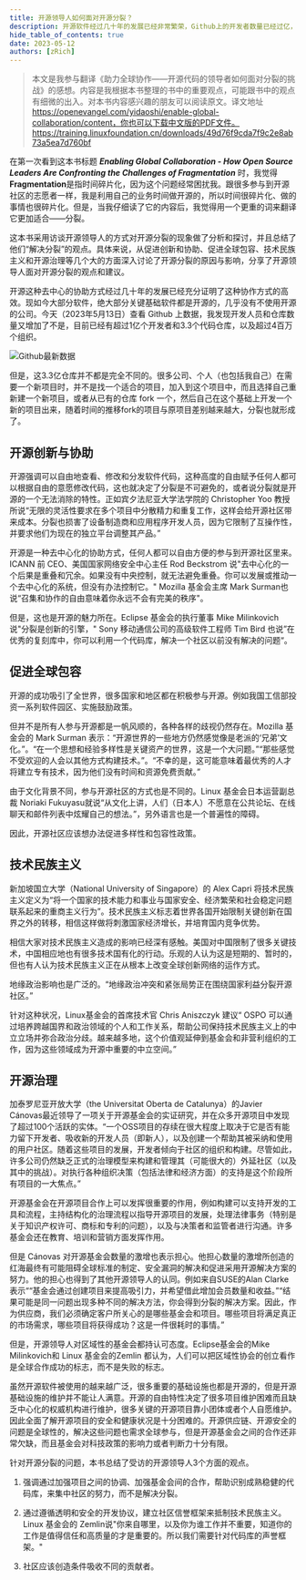 ```yaml
---
title: 开源领导人如何面对开源分裂？
description: 开源软件经过几十年的发展已经非常繁荣，Github上的开发者数量已经过亿，但是分裂现象也越来越严重，大量的优质资源用在重复开发上，另一方面分裂又确实促进创新。我们要开源反对分裂吗？
hide_table_of_contents: true
date: 2023-05-12
authors: [zRich]
---
```


>本文是我参与翻译《助力全球协作——开源代码的领导者如何面对分裂的挑战》的感想。内容是我根据本书整理的书中的重要观点，可能跟书中的观点有细微的出入。对本书内容感兴趣的朋友可以阅读原文。译文地址 https://openevangel.com/yidaoshi/enable-global-collaboration/content，你也可以下载中文版的PDF文件。https://training.linuxfoundation.cn/downloads/49d76f9cda7f9c2e8ab73a5ea7d760bf

在第一次看到这本书标题 ***Enabling Global Collaboration - How Open Source Leaders Are Confronting the Challenges of Fragmentation*** 时，我觉得**Fragmentation**是指时间碎片化，因为这个问题经常困扰我。跟很多参与到开源社区的志愿者一样，我是利用自己的业务时间做开源的，所以时间很碎片化、做的事情也很碎片化。但是，当我仔细读了它的内容后，我觉得用一个更重的词来翻译它更加适合——分裂。

这本书采用访谈开源领导人的方式对开源分裂的现象做了分析和探讨，并且总结了他们“解决分裂”的观点。具体来说，从促进创新和协助、促进全球包容、技术民族主义和开源治理等几个大的方面深入讨论了开源分裂的原因与影响，分享了开源领导人面对开源分裂的观点和建议。

开源这种去中心的协助方式经过几十年的发展已经充分证明了这种协作方式的高效。现如今大部分软件，绝大部分关键基础软件都是开源的，几乎没有不使用开源的公司。今天（2023年5月13日）查看 Github 上数据，我发现开发人员和仓库数量又增加了不是，目前已经有超过1亿个开发者和3.3个代码仓库，以及超过4百万个组织。

![Github最新数据](/img/blog/github-about-20230511.png)

但是，这3.3亿仓库并不都是完全不同的。很多公司、个人（也包括我自己）在需要一个新项目时，并不是找一个适合的项目，加入到这个项目中，而且选择自己重新建一个新项目，或者从已有的仓库 fork 一个，然后自己在这个基础上开发一个新的项目出来，随着时间的推移fork的项目与原项目差别越来越大，分裂也就形成了。

## 开源创新与协助

开源强调可以自由地查看、修改和分发软件代码，这种高度的自由赋予任何人都可以根据自由的意愿修改代码，这也就决定了分裂是不可避免的，或者说分裂就是开源的一个无法消除的特性。正如宾夕法尼亚大学法学院的 Christopher Yoo 教授所说“无限的灵活性要求在多个项目中分散精力和重复工作，这样会给开源社区带来成本。分裂也损害了设备制造商和应用程序开发人员，因为它限制了互操作性，并要求他们为现在的独立平台调整其产品。”

开源是一种去中心化的协助方式，任何人都可以自由方便的参与到开源社区里来。ICANN 前 CEO、美国国家网络安全中心主任 Rod Beckstrom 说"去中心化的一个后果是重叠和冗余。如果没有中央控制，就无法避免重叠。你可以发展或推动一个去中心化的系统，但没有办法控制它。" Mozilla 基金会主席 Mark Surman也说“召集和协作的自由意味着你永远不会有完美的秩序"。

但是，这也是开源的魅力所在。Eclipse 基金会的执行董事 Mike Milinkovich 说"分裂是创新的引擎，" Sony 移动通信公司的高级软件工程师 Tim Bird 也说”在优秀的复刻库中，你可以利用一个代码库，解决一个社区以前没有解决的问题“。

## 促进全球包容

开源的成功吸引了全世界，很多国家和地区都在积极参与开源。例如我国工信部投资一系列软件园区、实施鼓励政策。

但并不是所有人参与开源都是一帆风顺的，各种各样的歧视仍然存在。Mozilla 基金会的 Mark Surman 表示：“开源世界的一些地方仍然感觉像是老派的‘兄弟’文化。”。“在一个思想和经验多样性是关键资产的世界，这是一个大问题。”“那些感觉不受欢迎的人会以其他方式构建技术。”。“不幸的是，这可能意味着最优秀的人才将建立专有技术，因为他们没有时间和资源免费贡献。”

由于文化背景不同，参与开源社区的方式也是不同的。Linux 基金会日本运营副总裁 Noriaki Fukuyasu就说“从文化上讲，人们（日本人）不愿意在公共论坛、在线聊天和邮件列表中炫耀自己的想法。”，另外语言也是一个普遍性的障碍。

因此，开源社区应该想办法促进多样性和包容性政策。

## 技术民族主义

新加坡国立大学（National University of Singapore）的 Alex Capri 将技术民族主义定义为“将一个国家的技术能力和事业与国家安全、经济繁荣和社会稳定问题联系起来的重商主义行为”。技术民族主义标志着世界各国开始限制关键创新在国界之外的转移，相信这样做将刺激国家经济增长，并培育国内竞争优势。

相信大家对技术民族主义造成的影响已经深有感触。美国对中国限制了很多关键技术，中国相应地也有很多技术国有化的行动。乐观的人认为这是短期的、暂时的，但也有人认为技术民族主义正在从根本上改变全球创新网络的运作方式。

地缘政治影响也是广泛的。“地缘政治冲突和紧张局势正在围绕国家利益分裂开源社区。”

针对这种状况，Linux基金会的首席技术官 Chris Aniszczyk 建议“ OSPO 可以通过培养跨越国界和政治领域的个人和工作关系，帮助公司保持技术民族主义上的中立立场并弥合政治分歧。越来越多地，这个价值观延伸到基金会和非营利组织的工作，因为这些领域成为开源中重要的中立空间。”

## 开源治理

加泰罗尼亚开放大学（the Universitat Oberta de Catalunya）的Javier Cánovas最近领导了一项关于开源基金会的实证研究，并在众多开源项目中发现了超过100个活跃的实体。“一个OSS项目的存续在很大程度上取决于它是否有能力留下开发者、吸收新的开发人员（即新人），以及创建一个帮助其被采纳和使用的用户社区。随着这些项目的发展，开发者倾向于社区的组织和构建。尽管如此，许多公司仍然缺乏正式的治理模型来构建和管理其（可能很大的）外延社区（以及其中的挑战）。对执行各种组织决策（包括法律和经济方面）的支持是这个阶段所有项目的一大焦点。”

开源基金会在开源项目合作上可以发挥很重要的作用，例如构建可以支持开发的工具和流程，主持结构化的治理流程以指导开源项目的发展，处理法律事务（特别是关于知识产权许可、商标和专利的问题），以及与决策者和监管者进行沟通。许多基金会还在教育、培训和营销方面发挥作用。

但是 Cánovas 对开源基金会数量的激增也表示担心。他担心数量的激增所创造的红海最终有可能阻碍全球标准的制定、安全漏洞的解决和促进采用开源解决方案的努力。他的担心也得到了其他开源领导人的认同。例如来自SUSE的Alan Clarke表示““基金会通过创建项目来提高吸引力，并希望借此增加会员数量和收益。”“结果可能是同一问题出现多种不同的解决方法，你会得到分裂的解决方案。因此，作为供应商，我们必须确定客户所关心的是哪些基金会和项目。哪些项目将满足真正的市场需求，哪些项目将获得成功？这是一件很耗时的事情。”

但是，开源领导人对区域性的基金会都持认可态度。Eclipse基金会的Mike Milinkovich和 Linux 基金会的Zemlin 都认为，人们可以把区域性协会的创立看作是全球合作成功的标志，而不是失败的标志。

虽然开源软件被使用的越来越广泛，很多重要的基础设施也都是开源的，但是开源基础设施的维护并不能让人满意。开源的自由特性决定了很多项目维护困难而且缺乏中心化的权威机构进行维护，很多关键的开源项目靠小团体或者个人自愿维护。因此全面了解开源项目的安全和健康状况是十分困难的。开源供应链、开源安全的问题是全球性的，解决这些问题也需求全球参与，但是开源基金会之间的合作还非常欠缺，而且基金会对科技政策的影响力或者判断力十分有限。

针对开源分裂的问题，本书总结了受访的开源领导人3个方面的观点。

1. 强调通过加强项目之间的协调、加强基金会间的合作，帮助识别成熟稳健的代码库，来集中社区的努力，而不是解决分裂。

2. 通过遵循透明和安全的开发协议，建立社区信誉框架来抵制技术民族主义。Linux 基金会的 Zemlin说"你来自哪里，以及你为谁工作并不重要，知道你的工作是值得信任和高质量的才是重要的。所以我们需要针对代码库的声誉框架。"

3. 社区应该创造条件吸收不同的贡献者。
